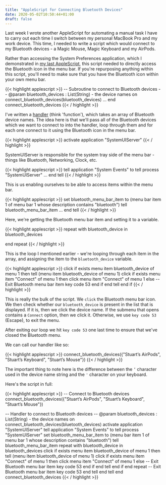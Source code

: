 ```yaml
---
title: "AppleScript for Connecting Bluetooth Devices"
date: 2020-05-02T10:50:44+01:00
draft: false
---
```


Last week I wrote another AppleScript for automating a manual task I have to carry out each time I switch between my personal MacBook Pro and my work device. This time, I needed 
to write a script which would connect to my Bluetooth devices - a Magic Mouse, Magic Keyboard and my AirPods.

Rather than accessing the System Preferences application, which I demonstrated in [my last AppleScript](/posts/2020-04-27-applescript-external-displays), this script needed to directly access the Bluetooth icon in the 
menu bar. If you're repurposing anything within this script, you'll need to make sure that you have the Bluetooth icon within your own menu bar.

{{< highlight applescript >}}
-- Subroutine to connect to Bluetooth devices
-- @param bluetooth_devices : List(String) - the device names
on connect_bluetooth_devices(bluetooth_devices)
    ...
end connect_bluetooth_devices
{{< / highlight >}}



I've written a [handler](https://developer.apple.com/library/archive/documentation/AppleScript/Conceptual/AppleScriptLangGuide/conceptual/ASLR_about_handlers.html#//apple_ref/doc/uid/TP40000983-CH206-SW3) (think 'function'), which takes an array of Bluetooth device names. The idea here is that we'll pass all of the Bluetooth devices which we want 
to connect to into the handler, loop through them and for each one connect to it using the Bluetooth icon in the menu bar.

{{< highlight applescript >}}
activate application "SystemUIServer"
{{< / highlight >}}

SystemUIServer is responsible for the system tray side of the menu bar - things like Bluetooth, Networking, Clock, etc.

{{< highlight applescript >}}
tell application "System Events" to tell process "SystemUIServer"
    ...
end tell
{{< / highlight >}}

This is us enabling ourselves to be able to access items within the menu bar.

{{< highlight applescript >}}
set bluetooth_menu_bar_item to (menu bar item 1 of menu bar 1 whose description contains "bluetooth")
tell bluetooth_menu_bar_item
    ...
end tell
{{< / highlight >}}

Here, we're getting the Bluetooth menu bar item and setting it to a variable.

{{< highlight applescript >}}
repeat with bluetooth_device in bluetooth_devices

end repeat
{{< / highlight >}}

This is the loop I mentioned earlier - we're looping through each item in the array, and assigning the item to the `bluetooth_device` variable.

{{< highlight applescript >}}
click
if exists menu item bluetooth_device of menu 1 then
    tell (menu item bluetooth_device of menu 1)
        click
        if exists menu item "Connect" of menu 1 then
            click menu item "Connect" of menu 1
        else
            -- Exit Bluetooth menu bar item
            key code 53
        end if
    end tell
end if
{{< / highlight >}}

This is really the bulk of the script. We `click` the Bluetooth menu bar icon. We then check whether our `bluetooth_device` is present in the list that is displayed. If it is, 
then we click the device name. If the submenu that opens contains a `Connect` option, then we click it. Otherwise, we use `key code 53` (Escape), to exit the menu.

After exiting our loop we hit `key code 53` one last time to ensure that we've closed the Bluetooth menu.

We can call our handler like so:

{{< highlight applescript >}}
connect_bluetooth_devices({"Stuart’s AirPods", "Stuart’s Keyboard", "Stuart’s Mouse"})
{{< / highlight >}}

The important thing to note here is the difference between the `’` character used in the device name string and the `'` character on your keyboard. 

Here's the script in full:

{{< highlight applescript >}}
-- Connect to Bluetooth devices
connect_bluetooth_devices({"Stuart’s AirPods", "Stuart’s Keyboard", "Stuart’s Mouse"})

-- Handler to connect to Bluetooth devices
-- @param bluetooth_devices : List(String) - the device names
on connect_bluetooth_devices(bluetooth_devices)
	activate application "SystemUIServer"
	tell application "System Events" to tell process "SystemUIServer"
		set bluetooth_menu_bar_item to (menu bar item 1 of menu bar 1 whose description contains "bluetooth")
		tell bluetooth_menu_bar_item
			repeat with bluetooth_device in bluetooth_devices
				click
				if exists menu item bluetooth_device of menu 1 then
					tell (menu item bluetooth_device of menu 1)
						click
						if exists menu item "Connect" of menu 1 then
							click menu item "Connect" of menu 1
						else
							-- Exit Bluetooth menu bar item
							key code 53
						end if
					end tell
				end if
			end repeat
			-- Exit Bluetooth menu bar item
			key code 53
		end tell
	end tell
end connect_bluetooth_devices
{{< / highlight >}}